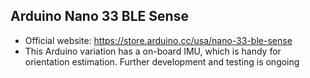 **Arduino Nano 33 BLE Sense**
-----------------------------

- Official website: https://store.arduino.cc/usa/nano-33-ble-sense
- This Arduino variation has a on-board IMU, which is handy for orientation estimation. Further development and testing is ongoing
